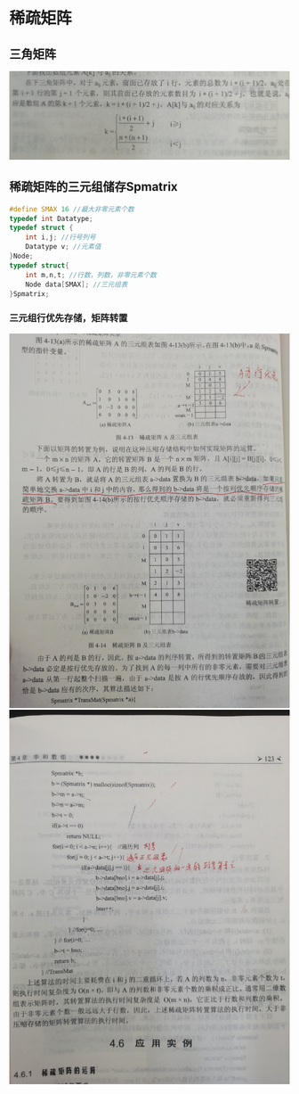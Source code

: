 # 稀疏矩阵

## 三角矩阵

![image-20231018104923886](assets/image-20231018104923886.png)

## 稀疏矩阵的三元组储存Spmatrix

```c
#define SMAX 16 //最大非零元素个数
typedef int Datatype;
typedef struct {
    int i,j; //行号列号
    Datatype v; //元素值
}Node;
typedef struct{
    int m,n,t; //行数，列数，非零元素个数
    Node data[SMAX]; //三元组表
}Spmatrix;
```

### 三元组行优先存储，矩阵转置

![600423922dfcc765916289b5a91bb6de](assets/600423922dfcc765916289b5a91bb6de.jpeg)
![11ffc60e4c3a4e03fb11c28f4fc29cc6](assets/11ffc60e4c3a4e03fb11c28f4fc29cc6.jpeg)

